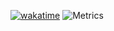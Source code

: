 [![wakatime](https://wakatime.com/badge/user/7b6efcd2-8f0b-4574-8af4-2d69796f5fb0.svg)](https://wakatime.com/@7b6efcd2-8f0b-4574-8af4-2d69796f5fb0)
![Metrics](https://gist.githubusercontent.com/Rom1-J/a5fe1854a54817838893e607f353cd63/raw/metrics.svg)
